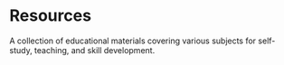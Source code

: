 # Resources
A collection of educational materials covering various subjects for self-study, teaching, and skill development.

